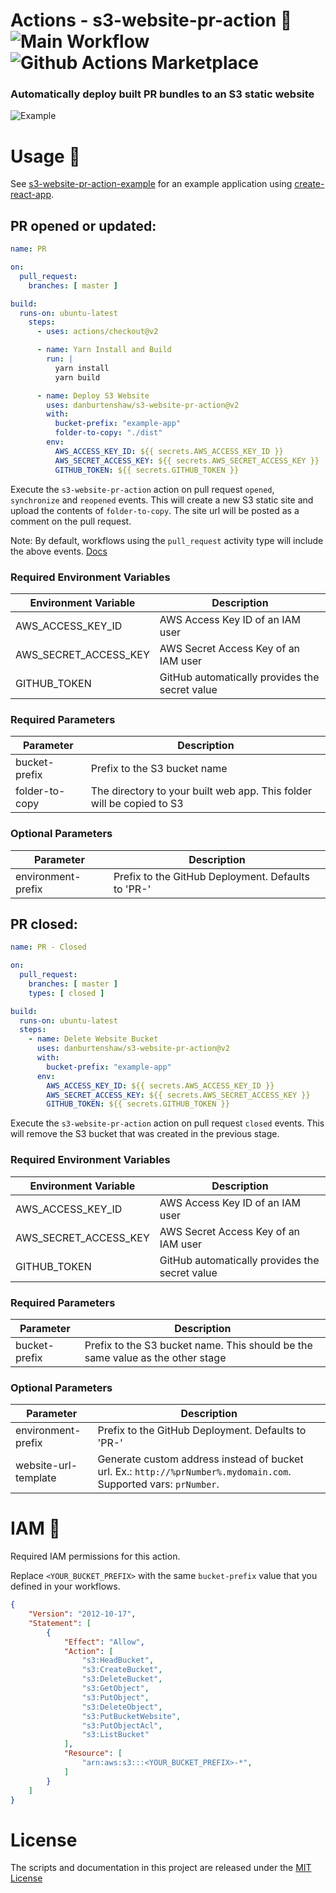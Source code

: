 # Actions - s3-website-pr-action 🚀 ![Main Workflow](https://github.com/danburtenshaw/s3-website-pr-action/workflows/Main%20Workflow/badge.svg) ![Github Actions Marketplace](https://img.shields.io/badge/Marketplace-Github%20Action-brightgreen)

### Automatically deploy built PR bundles to an S3 static website

![Example](Example.png?raw=true)

# Usage 📝

See [s3-website-pr-action-example](https://github.com/danburtenshaw/s3-website-pr-action-example) for an example application using [create-react-app](https://github.com/facebook/create-react-app).

## PR opened or updated:

```yaml
name: PR

on:
  pull_request:
    branches: [ master ]

build:
  runs-on: ubuntu-latest
    steps:
      - uses: actions/checkout@v2

      - name: Yarn Install and Build
        run: |
          yarn install
          yarn build

      - name: Deploy S3 Website
        uses: danburtenshaw/s3-website-pr-action@v2
        with:
          bucket-prefix: "example-app"
          folder-to-copy: "./dist"
        env:
          AWS_ACCESS_KEY_ID: ${{ secrets.AWS_ACCESS_KEY_ID }}
          AWS_SECRET_ACCESS_KEY: ${{ secrets.AWS_SECRET_ACCESS_KEY }}
          GITHUB_TOKEN: ${{ secrets.GITHUB_TOKEN }}
```
Execute the `s3-website-pr-action` action on pull request `opened`, `synchronize` and `reopened` events. This will create a new S3 static site and upload the contents of `folder-to-copy`. 
The site url will be posted as a comment on the pull request.  

Note: By default, workflows using the `pull_request` activity type will include the above events. [Docs](https://help.github.com/en/actions/reference/events-that-trigger-workflows#pull-request-event-pull_request)

### Required Environment Variables
Environment Variable | Description
------------ | -------------
AWS_ACCESS_KEY_ID | AWS Access Key ID of an IAM user
AWS_SECRET_ACCESS_KEY | AWS Secret Access Key of an IAM user
GITHUB_TOKEN | GitHub automatically provides the secret value

### Required Parameters
Parameter | Description
------------ | -------------
bucket-prefix | Prefix to the S3 bucket name
folder-to-copy | The directory to your built web app. This folder will be copied to S3

### Optional Parameters
Parameter | Description
------------ | -------------
environment-prefix | Prefix to the GitHub Deployment. Defaults to 'PR-'


## PR closed:

```yaml
name: PR - Closed

on:
  pull_request:
    branches: [ master ]
    types: [ closed ]

build:
  runs-on: ubuntu-latest
  steps:
    - name: Delete Website Bucket
      uses: danburtenshaw/s3-website-pr-action@v2
      with:
        bucket-prefix: "example-app"
      env:
        AWS_ACCESS_KEY_ID: ${{ secrets.AWS_ACCESS_KEY_ID }}
        AWS_SECRET_ACCESS_KEY: ${{ secrets.AWS_SECRET_ACCESS_KEY }}
        GITHUB_TOKEN: ${{ secrets.GITHUB_TOKEN }}
```
Execute the `s3-website-pr-action` action on pull request `closed` events. This will remove the S3 bucket that was created in the previous stage.

### Required Environment Variables
Environment Variable | Description
------------ | -------------
AWS_ACCESS_KEY_ID | AWS Access Key ID of an IAM user
AWS_SECRET_ACCESS_KEY | AWS Secret Access Key of an IAM user
GITHUB_TOKEN | GitHub automatically provides the secret value

### Required Parameters
Parameter | Description
------------ | -------------
bucket-prefix | Prefix to the S3 bucket name. This should be the same value as the other stage

### Optional Parameters
Parameter | Description
------------ | -------------
environment-prefix   | Prefix to the GitHub Deployment. Defaults to 'PR-'
website-url-template | Generate custom address instead of bucket url. Ex.: `http://%prNumber%.mydomain.com`. Supported vars: `prNumber`.

# IAM 🔐

Required IAM permissions for this action.

Replace `<YOUR_BUCKET_PREFIX>` with the same `bucket-prefix` value that you defined in your workflows.

```json
{
    "Version": "2012-10-17",
    "Statement": [
        {
            "Effect": "Allow",
            "Action": [
                "s3:HeadBucket",
                "s3:CreateBucket",
                "s3:DeleteBucket",
                "s3:GetObject",
                "s3:PutObject",
                "s3:DeleteObject",
                "s3:PutBucketWebsite",
                "s3:PutObjectAcl",
                "s3:ListBucket"
            ],
            "Resource": [
                "arn:aws:s3:::<YOUR_BUCKET_PREFIX>-*",
            ]
        }
    ]
}
```

# License

The scripts and documentation in this project are released under the [MIT License](LICENSE)
